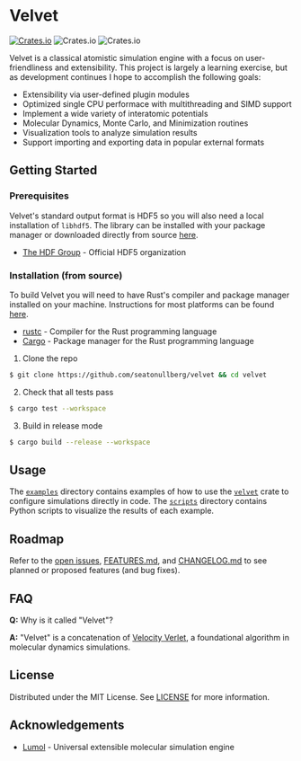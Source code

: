 # Velvet
[![Crates.io](https://img.shields.io/crates/v/velvet)](https://crates.io/crates/velvet)
![Crates.io](https://img.shields.io/crates/l/velvet)
![Crates.io](https://img.shields.io/crates/d/velvet)

Velvet is a classical atomistic simulation engine with a focus on user-friendliness and extensibility. This project is largely a learning exercise, but as development continues I hope to accomplish the following goals:

* Extensibility via user-defined plugin modules
* Optimized single CPU performace with multithreading and SIMD support
* Implement a wide variety of interatomic potentials
* Molecular Dynamics, Monte Carlo, and Minimization routines
* Visualization tools to analyze simulation results
* Support importing and exporting data in popular external formats

## Getting Started

### Prerequisites

Velvet's standard output format is HDF5 so you will also need a local installation of `libhdf5`. The library can be installed with your package manager or downloaded directly from source [here](https://www.hdfgroup.org/solutions/hdf5/).

* [The HDF Group](https://www.hdfgroup.org/) - Official HDF5 organization

### Installation (from source)

To build Velvet you will need to have Rust's compiler and package manager installed on your machine. Instructions for most platforms can be found [here](https://www.rust-lang.org/tools/install).

* [rustc](https://doc.rust-lang.org/rustc/what-is-rustc.html) - Compiler for the Rust programming language
* [Cargo](https://doc.rust-lang.org/cargo/) - Package manager for the Rust programming language

1. Clone the repo
```bash
$ git clone https://github.com/seatonullberg/velvet && cd velvet
```
2. Check that all tests pass
```bash
$ cargo test --workspace
```
3. Build in release mode
```bash
$ cargo build --release --workspace
```

## Usage

The [`examples`](./examples) directory contains examples of how to use the [`velvet`](https://crates.io/crates/velvet) crate to configure simulations directly in code.
The [`scripts`](./scripts) directory contains Python scripts to visualize the results of each example.

## Roadmap

Refer to the [open issues](https://github.com/seatonullberg/velvet/issues), [FEATURES.md](FEATURES.md), and [CHANGELOG.md](CHANGELOG.md) to see planned or proposed features (and bug fixes).

## FAQ

**Q:** Why is it called "Velvet"?

**A:** "Velvet" is a concatenation of [Velocity Verlet](https://en.wikipedia.org/wiki/Verlet_integration#Velocity_Verlet), a foundational algorithm in molecular dynamics simulations.

## License

Distributed under the MIT License. See [LICENSE](LICENSE) for more information.

## Acknowledgements

* [Lumol](https://github.com/lumol-org/lumol) - Universal extensible molecular simulation engine
